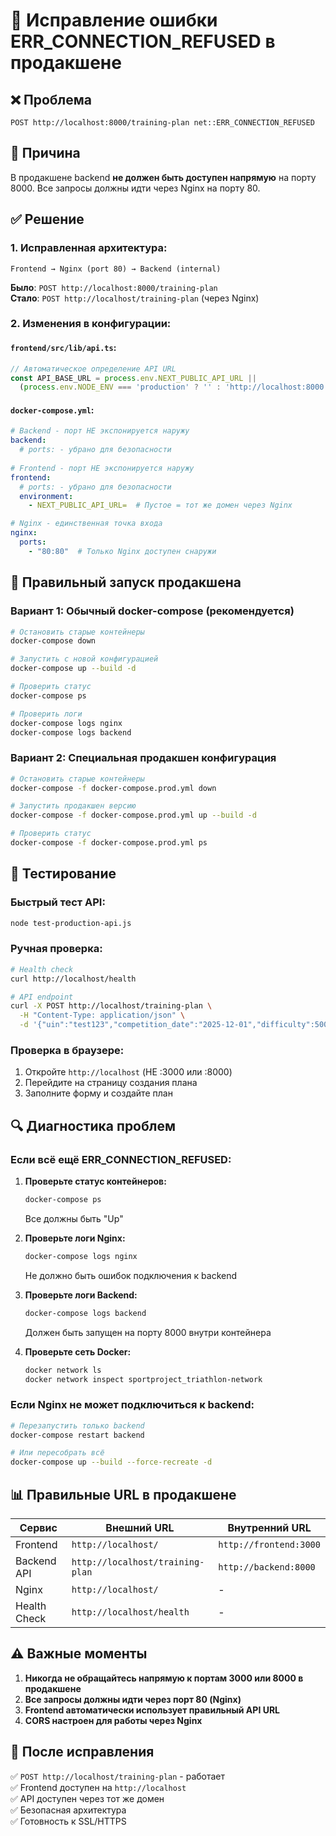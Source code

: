 # 🔧 Исправление ошибки ERR_CONNECTION_REFUSED в продакшене

## ❌ Проблема
```
POST http://localhost:8000/training-plan net::ERR_CONNECTION_REFUSED
```

## 🎯 Причина
В продакшене backend **не должен быть доступен напрямую** на порту 8000. Все запросы должны идти через Nginx на порту 80.

## ✅ Решение

### 1. Исправленная архитектура:
```
Frontend → Nginx (port 80) → Backend (internal)
```

**Было**: `POST http://localhost:8000/training-plan`  
**Стало**: `POST http://localhost/training-plan` (через Nginx)

### 2. Изменения в конфигурации:

#### `frontend/src/lib/api.ts`:
```javascript
// Автоматическое определение API URL
const API_BASE_URL = process.env.NEXT_PUBLIC_API_URL || 
  (process.env.NODE_ENV === 'production' ? '' : 'http://localhost:8000');
```

#### `docker-compose.yml`:
```yaml
# Backend - порт НЕ экспонируется наружу
backend:
  # ports: - убрано для безопасности
  
# Frontend - порт НЕ экспонируется наружу  
frontend:
  # ports: - убрано для безопасности
  environment:
    - NEXT_PUBLIC_API_URL=  # Пустое = тот же домен через Nginx

# Nginx - единственная точка входа
nginx:
  ports:
    - "80:80"  # Только Nginx доступен снаружи
```

## 🚀 Правильный запуск продакшена

### Вариант 1: Обычный docker-compose (рекомендуется)
```bash
# Остановить старые контейнеры
docker-compose down

# Запустить с новой конфигурацией
docker-compose up --build -d

# Проверить статус
docker-compose ps

# Проверить логи
docker-compose logs nginx
docker-compose logs backend
```

### Вариант 2: Специальная продакшен конфигурация
```bash
# Остановить старые контейнеры
docker-compose -f docker-compose.prod.yml down

# Запустить продакшен версию
docker-compose -f docker-compose.prod.yml up --build -d

# Проверить статус
docker-compose -f docker-compose.prod.yml ps
```

## 🧪 Тестирование

### Быстрый тест API:
```bash
node test-production-api.js
```

### Ручная проверка:
```bash
# Health check
curl http://localhost/health

# API endpoint
curl -X POST http://localhost/training-plan \
  -H "Content-Type: application/json" \
  -d '{"uin":"test123","competition_date":"2025-12-01","difficulty":500}'
```

### Проверка в браузере:
1. Откройте `http://localhost` (НЕ :3000 или :8000)
2. Перейдите на страницу создания плана
3. Заполните форму и создайте план

## 🔍 Диагностика проблем

### Если всё ещё ERR_CONNECTION_REFUSED:

1. **Проверьте статус контейнеров:**
   ```bash
   docker-compose ps
   ```
   Все должны быть "Up"

2. **Проверьте логи Nginx:**
   ```bash
   docker-compose logs nginx
   ```
   Не должно быть ошибок подключения к backend

3. **Проверьте логи Backend:**
   ```bash
   docker-compose logs backend
   ```
   Должен быть запущен на порту 8000 внутри контейнера

4. **Проверьте сеть Docker:**
   ```bash
   docker network ls
   docker network inspect sportproject_triathlon-network
   ```

### Если Nginx не может подключиться к backend:

```bash
# Перезапустить только backend
docker-compose restart backend

# Или пересобрать всё
docker-compose up --build --force-recreate -d
```

## 📊 Правильные URL в продакшене

| Сервис | Внешний URL | Внутренний URL |
|--------|-------------|----------------|
| Frontend | `http://localhost/` | `http://frontend:3000` |
| Backend API | `http://localhost/training-plan` | `http://backend:8000` |
| Nginx | `http://localhost/` | - |
| Health Check | `http://localhost/health` | - |

## ⚠️ Важные моменты

1. **Никогда не обращайтесь напрямую к портам 3000 или 8000 в продакшене**
2. **Все запросы должны идти через порт 80 (Nginx)**
3. **Frontend автоматически использует правильный API URL**
4. **CORS настроен для работы через Nginx**

## 🎉 После исправления

✅ `POST http://localhost/training-plan` - работает  
✅ Frontend доступен на `http://localhost`  
✅ API доступен через тот же домен  
✅ Безопасная архитектура  
✅ Готовность к SSL/HTTPS
